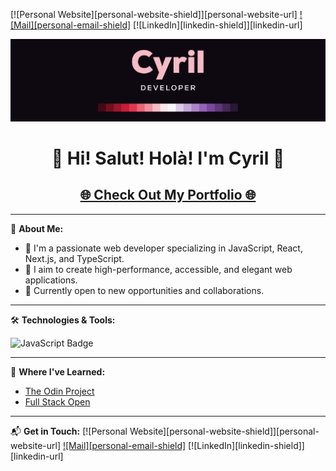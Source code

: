 <!--
*** Useful links for the README.md file's redaction
*** https://shields.io/ - Shields.
*** https://emojipedia.org/ - Emojis.
-->

<!-- PROJECT SHIELDS -->
<!--
*** Reference links are enclosed in brackets [ ] instead of parentheses ( ).
*** See the bottom of this document for the declaration of the reference variables.
*** This is an optional, concise syntax to use.
*** https://www.markdownguide.org/basic-syntax/#reference-style-links
*** It is possible to use a personal logo, as for the Personal Website shield :
*** Convert the logo to base 64 (https://b64.io/), then include it as explained on
*** https://shields.io/.
-->

[![Personal Website][personal-website-shield]][personal-website-url]
[![Mail][personal-email-shield]](mailto:cyrilo.dev@gmail.com)
[![LinkedIn][linkedin-shield]][linkedin-url]

<p align="center">
    <a href="https://cyrilo.dev/">
        <img src="./Cyril-GitHub-Banner.png" alt="Cyril Banner">
    </a>
</p>

<h1 align="center">👋 Hi! Salut! Holà! I'm Cyril 🚀</h1>
<h2 align="center">
  <a href="https://cyrilo.dev/">🌐 Check Out My Portfolio 🌐</a>
</h2>

---

📌 **About Me:**
- 🌱 I'm a passionate web developer specializing in JavaScript, React, Next.js, and TypeScript.
- 🎯 I aim to create high-performance, accessible, and elegant web applications.
- 💼 Currently open to new opportunities and collaborations.

---

🛠 **Technologies & Tools:**
<p align="left">
<img src="https://img.shields.io/badge/-JavaScript-F7DF1E?logo=JavaScript&logoColor=black" alt="JavaScript Badge">
<!-- ... other badges ... -->
</p>

---

📖 **Where I've Learned:**
- [The Odin Project](https://www.theodinproject.com/)
- [Full Stack Open](https://fullstackopen.com/en/)

---

📬 **Get in Touch:**
[![Personal Website][personal-website-shield]][personal-website-url]
[![Mail][personal-email-shield]](mailto:cyrilo.dev@gmail.com)
[![LinkedIn][linkedin-shield]][linkedin-url]

<!-- MARKDOWN LINKS & IMAGES -->
<!-- ... your existing links ... -->
